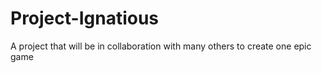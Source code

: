 Project-Ignatious
=================

A project that will be in collaboration with many others to create one epic game
